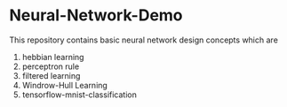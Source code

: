 # Neural-Network-Demo

This repository contains basic neural network design concepts which are
 1. hebbian learning
 2. perceptron rule
 3. filtered learning
 4. Windrow-Hull Learning
 5. tensorflow-mnist-classification
